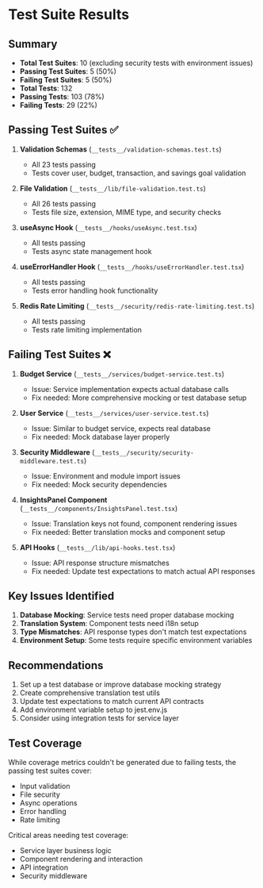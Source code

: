 # Test Suite Results

## Summary
- **Total Test Suites**: 10 (excluding security tests with environment issues)
- **Passing Test Suites**: 5 (50%)
- **Failing Test Suites**: 5 (50%)
- **Total Tests**: 132
- **Passing Tests**: 103 (78%)
- **Failing Tests**: 29 (22%)

## Passing Test Suites ✅

1. **Validation Schemas** (`__tests__/validation-schemas.test.ts`)
   - All 23 tests passing
   - Tests cover user, budget, transaction, and savings goal validation

2. **File Validation** (`__tests__/lib/file-validation.test.ts`)
   - All 26 tests passing
   - Tests file size, extension, MIME type, and security checks

3. **useAsync Hook** (`__tests__/hooks/useAsync.test.tsx`)
   - All tests passing
   - Tests async state management hook

4. **useErrorHandler Hook** (`__tests__/hooks/useErrorHandler.test.tsx`)
   - All tests passing
   - Tests error handling hook functionality

5. **Redis Rate Limiting** (`__tests__/security/redis-rate-limiting.test.ts`)
   - All tests passing
   - Tests rate limiting implementation

## Failing Test Suites ❌

1. **Budget Service** (`__tests__/services/budget-service.test.ts`)
   - Issue: Service implementation expects actual database calls
   - Fix needed: More comprehensive mocking or test database setup

2. **User Service** (`__tests__/services/user-service.test.ts`)
   - Issue: Similar to budget service, expects real database
   - Fix needed: Mock database layer properly

3. **Security Middleware** (`__tests__/security/security-middleware.test.ts`)
   - Issue: Environment and module import issues
   - Fix needed: Mock security dependencies

4. **InsightsPanel Component** (`__tests__/components/InsightsPanel.test.tsx`)
   - Issue: Translation keys not found, component rendering issues
   - Fix needed: Better translation mocks and component setup

5. **API Hooks** (`__tests__/lib/api-hooks.test.tsx`)
   - Issue: API response structure mismatches
   - Fix needed: Update test expectations to match actual API responses

## Key Issues Identified

1. **Database Mocking**: Service tests need proper database mocking
2. **Translation System**: Component tests need i18n setup
3. **Type Mismatches**: API response types don't match test expectations
4. **Environment Setup**: Some tests require specific environment variables

## Recommendations

1. Set up a test database or improve database mocking strategy
2. Create comprehensive translation test utils
3. Update test expectations to match current API contracts
4. Add environment variable setup to jest.env.js
5. Consider using integration tests for service layer

## Test Coverage

While coverage metrics couldn't be generated due to failing tests, the passing test suites cover:
- Input validation
- File security
- Async operations
- Error handling
- Rate limiting

Critical areas needing test coverage:
- Service layer business logic
- Component rendering and interaction
- API integration
- Security middleware